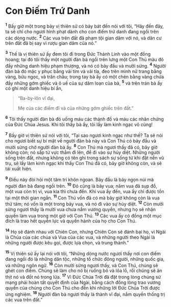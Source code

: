 # Con Ðiếm Trứ Danh
<sup><b>1</b></sup> Bấy giờ một trong bảy vị thiên sứ có bảy bát đến nói với tôi, “Hãy đến đây, ta sẽ chỉ cho ngươi hình phạt dành cho con điếm trứ danh đang ngồi trên các dòng nước. <sup><b>2</b></sup> Các vua trên đất đã phạm tội gian dâm với nó, và dân cư trên đất đã bị say vì rượu gian dâm của nó.”

<sup><b>3</b></sup> Thế là vị thiên sứ ấy đem tôi đi trong Ðức Thánh Linh vào một đồng hoang; tại đó tôi thấy một người đàn bà ngồi trên lưng một Con Thú màu đỏ đầy những danh hiệu phạm thượng, và nó có bảy đầu và mười sừng. <sup><b>4</b></sup> Người đàn bà đó mặc y phục bằng vải tím và vải tía, đeo trên mình nữ trang bằng vàng, bửu ngọc, và trân châu; trong tay bà ấy có một chén bằng vàng chứa đầy những gớm ghiếc và ô uế của sự dâm loạn của bà, <sup><b>5</b></sup> và trên trán bà ấy có ghi một danh hiệu bí ẩn,


> “Ba-by-lôn vĩ đại,
> 
> Mẹ của các điếm đĩ và của những gớm ghiếc trên đất.”
>

<sup><b>6</b></sup> Tôi thấy người đàn bà đó uống máu các thánh đồ và máu các nhân chứng của Ðức Chúa Jesus. Khi tôi thấy bà ấy, tôi lấy làm kinh ngạc vô cùng!

<sup><b>7</b></sup> Bấy giờ vị thiên sứ nói với tôi, “Tại sao ngươi kinh ngạc như thế? Ta sẽ nói cho ngươi biết sự bí mật về người đàn bà này và Con Thú có bảy đầu và mười sừng chở người đàn bà ấy. <sup><b>8</b></sup> Con Thú mà ngươi thấy đã có, bây giờ không còn; nó sắp từ vực thẳm đi lên, để đi vào sự hủy diệt. Những người sống trên đất, nhưng không có tên ghi trong sách sự sống từ khi đặt nền vũ trụ, sẽ lấy làm kinh ngạc khi thấy Con Thú đã có, bây giờ không còn, và sẽ tái xuất hiện.

<sup><b>9</b></sup> Ðiều này đòi hỏi một tâm trí khôn ngoan. Bảy đầu là bảy ngọn núi mà người đàn bà đang ngồi trên. <sup><b>10</b></sup> Ðó cũng là bảy vua; năm vua đã sụp đổ, một vua còn trị vì, vua kia thì chưa đến. Khi vua ấy đến, vua ấy chỉ được tồn tại một thời gian ngắn. <sup><b>11</b></sup> Con Thú vốn đã có mà bây giờ không còn là vua thứ tám; nó vốn là một trong bảy vua, và nó đi vào sự hủy diệt. <sup><b>12</b></sup> Còn mười sừng ngươi thấy là mười vua chưa nắm vương quyền, nhưng họ sẽ nhận quyền làm vua trong một giờ với Con Thú. <sup><b>13</b></sup> Các vua ấy có đồng một mục đích là trao hết quyền lực và quyền hành của họ cho Con Thú.

<sup><b>14</b></sup> Họ sẽ đánh nhau với Chiên Con, nhưng Chiên Con sẽ đánh bại họ, vì Ngài là Chúa của các chúa và Vua của các vua, và những người theo Ngài là những người được kêu gọi, được lựa chọn, và trung thành.”

<sup><b>15</b></sup> Vị thiên sứ ấy lại nói với tôi, “Những dòng nước ngươi thấy nơi con điếm đang ngồi đó là những dân tộc, những tổ chức đông người, những quốc gia, và những ngôn ngữ. <sup><b>16</b></sup> Còn mười sừng ngươi thấy, và Con Thú, chúng sẽ ghét con điếm. Chúng sẽ làm cho nó bị ruồng bỏ và lõa lồ, rồi chúng sẽ ăn thịt nó và đốt nó trong lửa. <sup><b>17</b></sup> Vì Ðức Chúa Trời đã đặt trong lòng chúng sứ mạng phải hoàn tất quyết định của Ngài, bằng cách đồng lòng trao vương quyền của chúng cho Con Thú cho đến khi những lời Ðức Chúa Trời được ứng nghiệm. <sup><b>18</b></sup> Người đàn bà ngươi thấy là thành vĩ đại, nắm quyền thống trị các vua trên đất.”